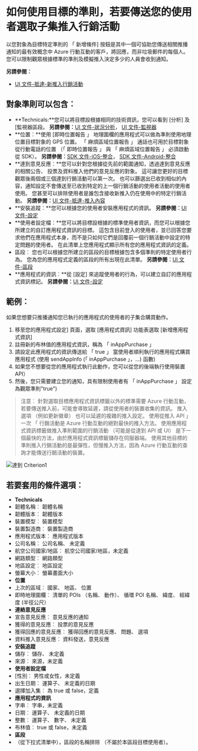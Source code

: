 <properties 
   pageTitle="Azure 行動互動使用者介面達到準則" 
   description="瞭解如何使用目標的準則，選取您的使用者使用 Azure 行動互動的子集傳送推入行銷活動" 
   services="mobile-engagement" 
   documentationCenter="" 
   authors="piyushjo" 
   manager="dwrede"
   editor=""/>

<tags
   ms.service="mobile-engagement"
   ms.devlang="na"
   ms.topic="article"
   ms.tgt_pltfrm="mobile-multiple"
   ms.workload="mobile" 
   ms.date="08/19/2016"
   ms.author="piyushjo"/>


# <a name="how-to-use-targeting-criteria-to-send-push-campaigns-to-a-select-subset-of-your-users"></a>如何使用目標的準則，若要傳送您的使用者選取子集推入行銷活動

以您對象為目標特定準則的 「 新增條件] 按鈕是其中一個可協助您傳送相關推播通知的最有效概念中 Azure 行動互動的客戶，將回應，而非垃圾郵件的每個人。 您可以限制觀眾根據標準的準則及模擬推入決定多少的人員會收到通知。

**另請參閱︰**

- [UI 文件-抵達-新推入行銷活動][Link 27]

## <a name="audience-criteria-can-include"></a>對象準則可以包含︰
- **Technicals:**您可以將目標設根據相同的技術資訊，您可以看到 [分析] 及 [監視器區段。 **另請參閱︰**[UI 文件-狀況分析][ Link 15]， [UI 文件-監視器][Link 16]
- **位置︰**使用 [即時位置報告 」 地理圍欄的應用程式可以做為準則使用地理位置目標對象的 GPS 位置。 「 麻煩區域位置報告 」 通話也可用於目標對象從行動電話的位置 （「 即時位置報告 」 與 「 麻煩區域位置報告 」 必須啟動從 SDK）。 **另請參閱︰**[SDK 文件-iOS-整合][ Link 5]， [SDK 文件-Android-整合][Link 5]
- **達到意見反應︰**您可以針對您根據從先前的範圍通知，透過達到意見反應的相關公告、 投票及資料推入他們的意見反應的對象。 這可讓您更好的目標觀眾後兩個或三個達到行銷活動可以第一次。 也可以篩選出已收到相似的內容，通知設定不會傳送至已收到特定的上一個行銷活動的使用者活動的使用者使用。 您甚至可以排除使用者是誰包含接收新推入仍在使用中的特定行銷活動。 **另請參閱︰**[UI 文件-抵達-推入內容][Link 29]
- **安裝追蹤︰**您可以根據您的使用者安裝應用程式的資訊。 **另請參閱︰**[UI 文件-設定][Link 20]
- **使用者設定檔︰**您可以將目標設根據的標準使用者資訊，而您可以根據您所建立的自訂應用程式資訊的目標。 這包含目前登入的使用者，並已回答您要求他們在應用程式本身，而不是只如何它們是回覆前一個行銷活動中設定的特定問題的使用者。 在此清單上您應用程式顯示所有您的應用程式資訊的定義。
- 區段︰ 您也可以根據您所建立的區段的目標根據包含多個準則的特定使用者行為。 您為您的應用程式定義的區段的所有出現在此清單。 **另請參閱︰**[UI 文件-區段][Link 18]
- **應用程式的資訊︰**從 [設定] 來追蹤使用者的行為，可以建立自訂的應用程式資訊標記。 **另請參閱︰**[UI 文件-設定][Link 20]

## <a name="example"></a>範例︰ 
如果您想要只推播通知您已執行的應用程式的使用者的子集合購買動作。

1. 移至您的應用程式設定] 頁面，選取 [應用程式資訊] 功能表選取 [新增應用程式資訊]
2. 註冊新的布林值的應用程式資訊，稱為 「 inAppPurchase 」
3. 請設定此應用程式的資訊傳送給 「 true 」 當使用者順利執行的應用程式購買應用程式 (使用 sendAppInfo (「 inAppPurchase 」，...) 函數)
4. 如果您不想要從您的應用程式執行此動作，您可以從您的後端執行使用裝置 API）
5. 然後，您只需要建立您的通知，具有限制使用者有 「 inAppPurchase 」 設定為觀眾準則"true")
 
> 注意︰ 針對選取目標應用程式資訊標籤以外的標準需要 Azure 行動互動，若要傳送推入前，可能會導致延遲，請從使用者的裝置收集的資訊。 推入選項 （例如更新徽章） 也可以延遲的複雜的推入設定。 使用從推入 API 」 一次 「 行銷活動是 Azure 行動互動的絕對最快的推入方法。 使用應用程式資訊標籤做推入準則範圍的行銷活動 （可能是從達到 API 或 UI） 是下一個最快的方法，由於應用程式資訊標籤儲存在伺服器端。 使用其他目標的準則推入行銷活動的是最彈性，但慢推入方法，因為 Azure 行動互動的查詢才能傳送行銷活動的裝置。
 
![達到 Criterion1][29] 

## <a name="criterion-options-apply-to"></a>若要套用的條件選項︰
- **Technicals**     
- 韌體名稱︰ 韌體名稱
- 韌體版本︰ 韌體版本
- 裝置模型︰ 裝置模型
- 裝置製造商︰ 裝置製造商
- 應用程式版本︰ 應用程式版本
- 公司名稱︰ 公司名稱、 未定義
- 航空公司國家/地區︰ 航空公司國家/地區，未定義
- 網路類型︰ 網路類型
- 地區設定︰ 地區設定
- 螢幕大小︰ 螢幕畫面大小
- **位置**      
- 上次的區域︰ 國家、 地區、 位置
- 即時地理圍欄︰ 清單的 POIs （名稱、 動作）、 循環 POI 名稱、 緯度、 經緯度 (半徑公尺）
- **連絡意見反應**     
- 宣告意見反應︰ 意見反應的通知
- 獲得的意見反應︰ 投票的意見反應
- 獲得回應的意見反應︰ 獲得回應的意見反應、 問題、 選項
- 資料推入意見反應︰ 資料發送，意見反應
- **安裝追蹤**     
- 儲存︰ 儲存、 未定義
- 來源︰ 來源，未定義
- **使用者設定檔**     
- [性別︰ 男性或女性，未定義
- 出生日期︰ 運算子、 未定義的日期
- 選擇加入集︰ 為 true 或 false，定義
- **應用程式的資訊**      
- 字串︰ 字串，未定義
- 日期︰ 運算子、 未定義的日期
- 整數︰ 運算子、 數字、 未定義
- 布林值︰ true 或 false，未定義
- **區段**    
- （從下拉式清單中），區段的名稱排除 （不屬於本區段目標使用者）。

<!--Image references-->
[1]: ./media/mobile-engagement-user-interface-navigation/navigation1.png
[2]: ./media/mobile-engagement-user-interface-home/home1.png
[3]: ./media/mobile-engagement-user-interface-home/home2.png
[4]: ./media/mobile-engagement-user-interface-home/home3.png
[5]: ./media/mobile-engagement-user-interface-home/home4.png
[6]: ./media/mobile-engagement-user-interface-home/home5.png
[7]: ./media/mobile-engagement-user-interface-my-account/myaccount1.png
[8]: ./media/mobile-engagement-user-interface-my-account/myaccount2.png
[9]: ./media/mobile-engagement-user-interface-my-account/myaccount3.png
[10]: ./media/mobile-engagement-user-interface-analytics/analytics1.png
[11]: ./media/mobile-engagement-user-interface-analytics/analytics2.png
[12]: ./media/mobile-engagement-user-interface-analytics/analytics3.png
[13]: ./media/mobile-engagement-user-interface-analytics/analytics4.png
[14]: ./media/mobile-engagement-user-interface-monitor/monitor1.png
[15]: ./media/mobile-engagement-user-interface-monitor/monitor2.png
[16]: ./media/mobile-engagement-user-interface-monitor/monitor3.png
[17]: ./media/mobile-engagement-user-interface-monitor/monitor4.png
[18]: ./media/mobile-engagement-user-interface-reach/reach1.png
[19]: ./media/mobile-engagement-user-interface-reach/reach2.png
[20]: ./media/mobile-engagement-user-interface-reach-campaign/Reach-Campaign1.png
[21]: ./media/mobile-engagement-user-interface-reach-campaign/Reach-Campaign2.png
[22]: ./media/mobile-engagement-user-interface-reach-campaign/Reach-Campaign3.png
[23]: ./media/mobile-engagement-user-interface-reach-campaign/Reach-Campaign4.png
[24]: ./media/mobile-engagement-user-interface-reach-campaign/Reach-Campaign5.png
[25]: ./media/mobile-engagement-user-interface-reach-campaign/Reach-Campaign6.png
[26]: ./media/mobile-engagement-user-interface-reach-campaign/Reach-Campaign7.png
[27]: ./media/mobile-engagement-user-interface-reach-campaign/Reach-Campaign8.png
[28]: ./media/mobile-engagement-user-interface-reach-campaign/Reach-Campaign9.png
[29]: ./media/mobile-engagement-user-interface-reach-criterion/Reach-Criterion1.png
[30]: ./media/mobile-engagement-user-interface-reach-content/Reach-Content1.png
[31]: ./media/mobile-engagement-user-interface-reach-content/Reach-Content2.png
[32]: ./media/mobile-engagement-user-interface-reach-content/Reach-Content3.png
[33]: ./media/mobile-engagement-user-interface-reach-content/Reach-Content4.png
[34]: ./media/mobile-engagement-user-interface-dashboard/dashboard1.png
[35]: ./media/mobile-engagement-user-interface-segments/segments1.png
[36]: ./media/mobile-engagement-user-interface-segments/segments2.png
[37]: ./media/mobile-engagement-user-interface-segments/segments3.png
[38]: ./media/mobile-engagement-user-interface-segments/segments4.png
[39]: ./media/mobile-engagement-user-interface-segments/segments5.png
[40]: ./media/mobile-engagement-user-interface-segments/segments6.png
[41]: ./media/mobile-engagement-user-interface-segments/segments7.png
[42]: ./media/mobile-engagement-user-interface-segments/segments8.png
[43]: ./media/mobile-engagement-user-interface-segments/segments9.png
[44]: ./media/mobile-engagement-user-interface-segments/segments10.png
[45]: ./media/mobile-engagement-user-interface-segments/segments11.png
[46]: ./media/mobile-engagement-user-interface-settings/settings1.png
[47]: ./media/mobile-engagement-user-interface-settings/settings2.png
[48]: ./media/mobile-engagement-user-interface-settings/settings3.png
[49]: ./media/mobile-engagement-user-interface-settings/settings4.png
[50]: ./media/mobile-engagement-user-interface-settings/settings5.png
[51]: ./media/mobile-engagement-user-interface-settings/settings6.png
[52]: ./media/mobile-engagement-user-interface-settings/settings7.png
[53]: ./media/mobile-engagement-user-interface-settings/settings8.png
[54]: ./media/mobile-engagement-user-interface-settings/settings9.png
[55]: ./media/mobile-engagement-user-interface-settings/settings10.png
[56]: ./media/mobile-engagement-user-interface-settings/settings11.png
[57]: ./media/mobile-engagement-user-interface-settings/settings12.png
[58]: ./media/mobile-engagement-user-interface-settings/settings13.png

<!--Link references-->
[Link 1]: mobile-engagement-user-interface.md
[Link 2]: mobile-engagement-troubleshooting-guide.md
[Link 3]: mobile-engagement-how-tos.md
[Link 4]: http://go.microsoft.com/fwlink/?LinkID=525553
[Link 5]: http://go.microsoft.com/fwlink/?LinkID=525554
[Link 6]: http://go.microsoft.com/fwlink/?LinkId=525555
[Link 7]: https://account.windowsazure.com/PreviewFeatures
[Link 8]: https://social.msdn.microsoft.com/Forums/azure/home?forum=azuremobileengagement
[Link 9]: http://azure.microsoft.com/services/mobile-engagement/
[Link 10]: http://azure.microsoft.com/documentation/services/mobile-engagement/
[Link 11]: http://azure.microsoft.com/pricing/details/mobile-engagement/
[Link 12]: mobile-engagement-user-interface-navigation.md
[Link 13]: mobile-engagement-user-interface-home.md
[Link 14]: mobile-engagement-user-interface-my-account.md
[Link 15]: mobile-engagement-user-interface-analytics.md
[Link 16]: mobile-engagement-user-interface-monitor.md
[Link 17]: mobile-engagement-user-interface-reach.md
[Link 18]: mobile-engagement-user-interface-segments.md
[Link 19]: mobile-engagement-user-interface-dashboard.md
[Link 20]: mobile-engagement-user-interface-settings.md
[Link 21]: mobile-engagement-troubleshooting-guide-analytics.md
[Link 22]: mobile-engagement-troubleshooting-guide-apis.md
[Link 23]: mobile-engagement-troubleshooting-guide-push-reach.md
[Link 24]: mobile-engagement-troubleshooting-guide-service.md
[Link 25]: mobile-engagement-troubleshooting-guide-sdk.md
[Link 26]: mobile-engagement-troubleshooting-guide-sr-info.md
[Link 27]: mobile-engagement-user-interface-reach-campaign.md
[Link 28]: mobile-engagement-user-interface-reach-criterion.md
[Link 29]: mobile-engagement-user-interface-reach-content.md
 

